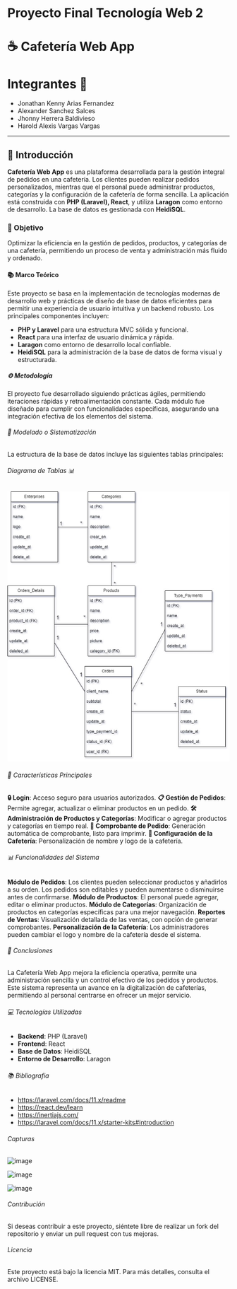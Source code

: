 # Proyecto Final Tecnología Web 2

# ☕ Cafetería Web App

# Integrantes 👥
- Jonathan Kenny Arias Fernandez
- Alexander Sanchez Salces
- Jhonny Herrera Baldivieso
- Harold Alexis Vargas Vargas

---

## 🌟 Introducción
**Cafetería Web App** es una plataforma desarrollada para la gestión integral de pedidos en una cafetería. Los clientes pueden realizar pedidos personalizados, mientras que el personal puede administrar productos, categorías y la configuración de la cafetería de forma sencilla. La aplicación está construida con **PHP (Laravel), React**, y utiliza **Laragon** como entorno de desarrollo. La base de datos es gestionada con **HeidiSQL**.

### 🎯 Objetivo
Optimizar la eficiencia en la gestión de pedidos, productos, y categorías de una cafetería, permitiendo un proceso de venta y administración más fluido y ordenado.

#### 📚 Marco Teórico
Este proyecto se basa en la implementación de tecnologías modernas de desarrollo web y prácticas de diseño de base de datos eficientes para permitir una experiencia de usuario intuitiva y un backend robusto. Los principales componentes incluyen:
- **PHP y Laravel** para una estructura MVC sólida y funcional.
- **React** para una interfaz de usuario dinámica y rápida.
- **Laragon** como entorno de desarrollo local confiable.
- **HeidiSQL** para la administración de la base de datos de forma visual y estructurada.

##### ⚙️ Metodología
El proyecto fue desarrollado siguiendo prácticas ágiles, permitiendo iteraciones rápidas y retroalimentación constante. Cada módulo fue diseñado para cumplir con funcionalidades específicas, asegurando una integración efectiva de los elementos del sistema.

###### 🧩 Modelado o Sistematización
La estructura de la base de datos incluye las siguientes tablas principales:

###### Diagrama de Tablas 📊
![Diagrama BD](public/images/logo/diagrama-cafeteria.jpg)

###### 📑 Características Principales 
**🔒 Login**: Acceso seguro para usuarios autorizados.
**📋 Gestión de Pedidos**: Permite agregar, actualizar o eliminar productos en un pedido.
**🛠️ Administración de Productos y Categorías**: Modificar o agregar productos y categorías en tiempo real.
**🧾 Comprobante de Pedido**: Generación automática de comprobante, listo para imprimir.
**🏢 Configuración de la Cafetería**: Personalización de nombre y logo de la cafetería.

###### 📊 Funcionalidades del Sistema
**Módulo de Pedidos**: Los clientes pueden seleccionar productos y añadirlos a su orden. Los pedidos son editables y pueden aumentarse o disminuirse antes de confirmarse.
**Módulo de Productos**: El personal puede agregar, editar o eliminar productos.
**Módulo de Categorías**: Organización de productos en categorías específicas para una mejor navegación.
**Reportes de Ventas**: Visualización detallada de las ventas, con opción de generar comprobantes.
**Personalización de la Cafetería**: Los administradores pueden cambiar el logo y nombre de la cafetería desde el sistema.

###### 📑 Conclusiones
La Cafetería Web App mejora la eficiencia operativa, permite una administración sencilla y un control efectivo de los pedidos y productos. Este sistema representa un avance en la digitalización de cafeterías, permitiendo al personal centrarse en ofrecer un mejor servicio.

###### 💻 Tecnologías Utilizadas
- **Backend**: PHP (Laravel)
- **Frontend**: React
- **Base de Datos**: HeidiSQL
- **Entorno de Desarrollo**: Laragon

###### 📚 Bibliografia
- https://laravel.com/docs/11.x/readme
- https://react.dev/learn
- https://inertiajs.com/
- https://laravel.com/docs/11.x/starter-kits#introduction

###### Capturas

![image](https://github.com/user-attachments/assets/f9d6ef13-d1f5-4421-82d2-af6930f7c112)

![image](https://github.com/user-attachments/assets/aa426830-a5a4-4f87-852c-1a6d29512606)

![image](https://github.com/user-attachments/assets/88388f31-2131-466d-a586-7bd0fdb86bc0)

###### Contribución

Si deseas contribuir a este proyecto, siéntete libre de realizar un fork del repositorio y enviar un pull request con tus mejoras.

###### Licencia

Este proyecto está bajo la licencia MIT. Para más detalles, consulta el archivo LICENSE.

